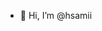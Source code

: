 - 👋 Hi, I’m @hsamii

<!---
hsamii/hsamii is a ✨ special ✨ repository because its `README.md` (this file) appears on your GitHub profile.
You can click the Preview link to take a look at your changes.
--->
